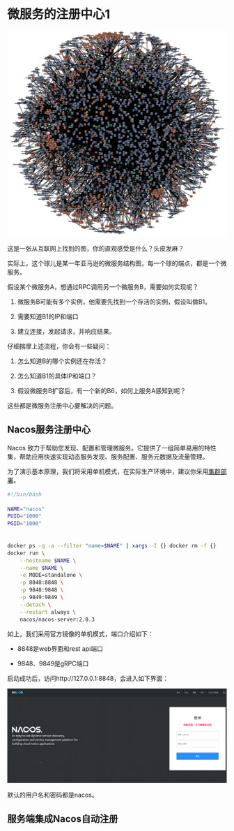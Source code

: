 # 微服务的注册中心1

![f](amazon-ms-structure.png)

这是一张从互联网上找到的图，你的直观感受是什么？头皮发麻？

实际上，这个球儿是某一年亚马逊的微服务结构图，每一个球的端点，都是一个微服务。

假设某个微服务A，想通过RPC调用另一个微服务B，需要如何实现呢？

1. 微服务B可能有多个实例，他需要先找到一个存活的实例，假设叫做B1。

2. 需要知道B1的IP和端口

3. 建立连接，发起请求，并响应结果。

仔细揣摩上述流程，你会有一些疑问：

1. 怎么知道B的哪个实例还在存活？

2. 怎么知道B1的具体IP和端口？

3. 假设微服务B扩容后，有一个新的B6，如何上服务A感知到呢？

这些都是微服务注册中心要解决的问题。

## Nacos服务注册中心

Nacos 致力于帮助您发现、配置和管理微服务。它提供了一组简单易用的特性集，帮助应用快速实现动态服务发现、服务配置、服务元数据及流量管理。

为了演示基本原理，我们将采用单机模式，在实际生产环境中，建议你采用[集群部署](https://nacos.io/zh-cn/docs/cluster-mode-quick-start.html)。

```bash
#!/bin/bash

NAME="nacos"
PUID="1000"
PGID="1000"


docker ps -q -a --filter "name=$NAME" | xargs -I {} docker rm -f {}
docker run \
    --hostname $NAME \
    --name $NAME \
    -e MODE=standalone \
    -p 8848:8848 \
    -p 9848:9848 \
    -p 9849:9849 \
    --detach \
    --restart always \
    nacos/nacos-server:2.0.3
```

如上，我们采用官方镜像的单机模式，端口介绍如下：

- 8848是web界面和rest api端口

- 9848、9849是gRPC端口

启动成功后，访问http://127.0.0.1:8848，会进入如下界面：

![f](./nacos-web.png)

默认的用户名和密码都是nacos。

## 服务端集成Nacos自动注册



